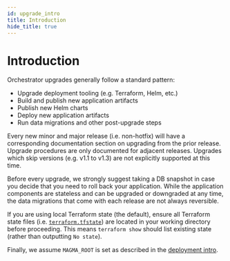```yaml
---
id: upgrade_intro
title: Introduction
hide_title: true
---
```


# Introduction

Orchestrator upgrades generally follow a standard pattern:

- Upgrade deployment tooling (e.g. Terraform, Helm, etc.)
- Build and publish new application artifacts
- Publish new Helm charts
- Deploy new application artifacts
- Run data migrations and other post-upgrade steps

Every new minor and major release (i.e. non-hotfix) will have a corresponding
documentation section on upgrading from the prior release. Upgrade procedures
are only documented for adjacent releases. Upgrades which skip versions
(e.g. v1.1 to v1.3) are not explicitly supported at this time.

Before every upgrade, we strongly suggest taking a DB snapshot in case you
decide that you need to roll back your application. While the application
components are stateless and can be upgraded or downgraded at any time, the
data migrations that come with each release are not always reversible.

If you are using local Terraform state (the default), ensure all Terraform
state files (i.e.
[`terraform.tfstate`](https://www.terraform.io/docs/state/index.html)) are
located in your working directory before proceeding. This means
`terraform show` should list existing state (rather than outputting
`No state`).

Finally, we assume `MAGMA_ROOT` is set as described in the
[deployment intro](./deploy_intro.md).
